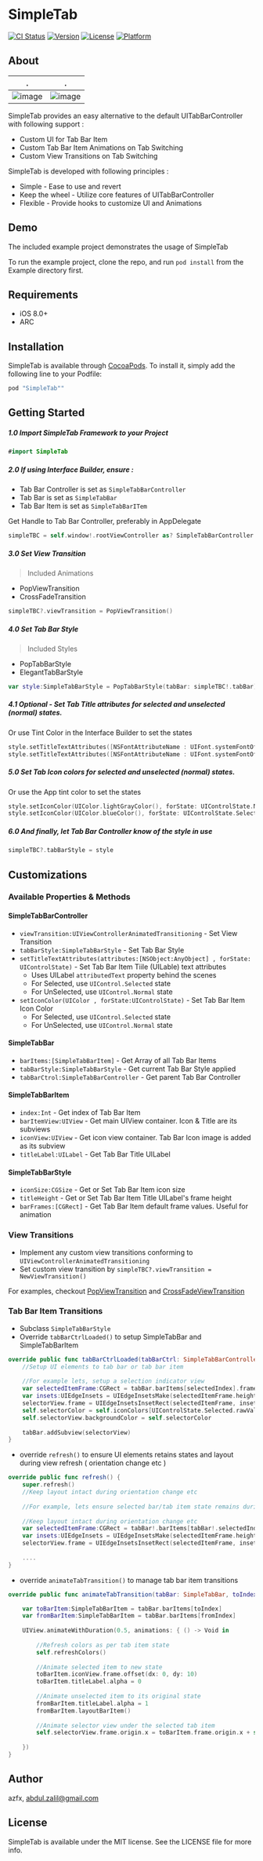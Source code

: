 # SimpleTab

[![CI Status](http://img.shields.io/travis/azfx/SimpleTab.svg?style=flat)](https://travis-ci.org/azfx/SimpleTab)
[![Version](https://img.shields.io/cocoapods/v/SimpleTab.svg?style=flat)](http://cocoapods.org/pods/SimpleTab)
[![License](https://img.shields.io/cocoapods/l/SimpleTab.svg?style=flat)](http://cocoapods.org/pods/SimpleTab)
[![Platform](https://img.shields.io/cocoapods/p/SimpleTab.svg?style=flat)](http://cocoapods.org/pods/SimpleTab)

## About
.                          |.
:-------------------------:|:-------------------------:
![image](./Screenshots/simpletab1.gif) | ![image](./Screenshots/simpletab2.gif)

SimpleTab provides an easy alternative to the default UITabBarController with following support :

* Custom UI for Tab Bar Item
* Custom Tab Bar Item Animations on Tab Switching
* Custom View Transitions on Tab Switching

SimpleTab is developed with following principles :

* Simple - Ease to use and revert 
* Keep the wheel - Utilize core features of UITabBarController
* Flexible - Provide hooks to customize UI and Animations


## Demo

The included example project demonstrates the usage of SimpleTab

To run the example project, clone the repo, and run `pod install` from the Example directory first.

## Requirements

* iOS 8.0+
* ARC

## Installation

SimpleTab is available through [CocoaPods](http://cocoapods.org). To install
it, simply add the following line to your Podfile:

```ruby
pod "SimpleTab""
```

## Getting Started

##### 1.0 Import SimpleTab Framework to your Project   

```swift
#import SimpleTab
```

##### 2.0 If using Interface Builder, ensure : 

* Tab Bar Controller is set as `SimpleTabBarController`
* Tab Bar is set as `SimpleTabBar`
* Tab Bar Item is set as `SimpleTabBarITem`

Get Handle to Tab Bar Controller, preferably in AppDelegate

```swift
simpleTBC = self.window!.rootViewController as? SimpleTabBarController
```

##### 3.0 Set View Transition  
>Included Animations  
>
*  PopViewTransition  
*  CrossFadeTransition  

```swift
simpleTBC?.viewTransition = PopViewTransition()
```        

##### 4.0 Set Tab Bar Style

>Included Styles
>
* PopTabBarStyle
* ElegantTabBarStyle


```swift
var style:SimpleTabBarStyle = PopTabBarStyle(tabBar: simpleTBC!.tabBar)
```

##### 4.1 Optional - Set Tab Title attributes for selected and unselected (normal) states.  
Or use Tint Color in the Interface Builder to set the states

```swift
style.setTitleTextAttributes([NSFontAttributeName : UIFont.systemFontOfSize(14),  NSForegroundColorAttributeName: UIColor.lightGrayColor()], forState: .Normal)
style.setTitleTextAttributes([NSFontAttributeName : UIFont.systemFontOfSize(14),NSForegroundColorAttributeName: colorWithHexString("4CB6BE")], forState: .Selected)
```

##### 5.0 Set Tab Icon colors for selected and unselected (normal) states.  
Or use the App tint color to set the states

```swift
style.setIconColor(UIColor.lightGrayColor(), forState: UIControlState.Normal)
style.setIconColor(UIColor.blueColor(), forState: UIControlState.Selected)
```

##### 6.0 And finally, let Tab Bar Controller know of the style in use

```swift
simpleTBC?.tabBarStyle = style
```

## Customizations

### Available Properties & Methods
#### SimpleTabBarController
* `viewTransition:UIViewControllerAnimatedTransitioning` - Set View Transition
* `tabBarStyle:SimpleTabBarStyle` - Set Tab Bar Style
* `setTitleTextAttributes(attributes:[NSObject:AnyObject] , forState: UIControlState)` - Set Tab Bar Item Tiile (UILable) text attributes
  * Uses UILabel `attributedText` property behind the scenes 
  * For Selected, use `UIControl.Selected` state
  * For UnSelected, use `UIControl.Normal` state
* `setIconColor(UIColor , forState:UIControlState)` - Set Tab Bar Item Icon Color
  * For Selected, use `UIControl.Selected` state
  * For UnSelected, use `UIControl.Normal` state

#### SimpleTabBar
* `barItems:[SimpleTabBarItem]` - Get Array of all Tab Bar Items
* `tabBarStyle:SimpleTabBarStyle` - Get current Tab Bar Style applied
* `tabBarCtrol:SimpleTabBarController` - Get parent Tab Bar Controller

#### SimpleTabBarItem
* `index:Int` - Get index of Tab Bar Item
* `barItemView:UIView` - Get main UIView container. Icon & Title are its subviews
* `iconView:UIView` - Get icon view container. Tab Bar Icon image is added as its subview
* `titleLabel:UILabel` - Get Tab Bar Title UILabel

#### SimpleTabBarStyle
* `iconSize:CGSize` - Get or Set Tab Bar Item icon size
* `titleHeight` - Get or Set Tab Bar Item Title UILabel's frame height
* `barFrames:[CGRect]` - Get Tab Bar Item default frame values. Useful for animation


### View Transitions
* Implement any custom view transitions conforming to `UIViewControllerAnimatedTransitioning`
* Set custom view transition by `simpleTBC?.viewTransition = NewViewTransition()`

For examples, checkout [PopViewTransition](Pod/Classes/ViewTransitions/PopViewTransition.swift) and [CrossFadeViewTransition](Pod/Classes/ViewTransitions/CrossFadeViewTransition.swift)

### Tab Bar Item Transitions

* Subclass `SimpleTabBarStyle` 
* Override `tabBarCtrlLoaded()` to setup SimpleTabBar and SimpleTabBarItem

```swift
override public func tabBarCtrlLoaded(tabBarCtrl: SimpleTabBarController, tabBar: SimpleTabBar, selectedIndex: Int) {
    //Setup UI elements to tab bar or tab bar item
    
    //For example lets, setup a selection indicator view
    var selectedItemFrame:CGRect = tabBar.barItems[selectedIndex].frame
    var insets:UIEdgeInsets = UIEdgeInsetsMake(selectedItemFrame.height - selectorHeight, selectorSideInsets, 0, selectorSideInsets)
    selectorView.frame = UIEdgeInsetsInsetRect(selectedItemFrame, insets)
    self.selectorColor = self.iconColors[UIControlState.Selected.rawValue]
    self.selectorView.backgroundColor = self.selectorColor
    
    tabBar.addSubview(selectorView)
}

```

* override `refresh()` to ensure UI elements retains states and layout during view refresh ( orientation change etc )

```swift
override public func refresh() {
    super.refresh()
    //Keep layout intact during orientation change etc
    
    //For example, lets ensure selected bar/tab item state remains during refresh
    
    //Keep layout intact during orientation change etc
    var selectedItemFrame:CGRect = tabBar!.barItems[tabBar!.selectedIndex].frame
    var insets:UIEdgeInsets = UIEdgeInsetsMake(selectedItemFrame.height - selectorHeight, selectorSideInsets, 0, selectorSideInsets)
    selectorView.frame = UIEdgeInsetsInsetRect(selectedItemFrame, insets)
    
    ....
}
```

* override `animateTabTransition()` to manage tab bar item transitions

```swift
override public func animateTabTransition(tabBar: SimpleTabBar, toIndex: Int,fromIndex: Int) {

    var toBarItem:SimpleTabBarItem = tabBar.barItems[toIndex]
    var fromBarItem:SimpleTabBarItem = tabBar.barItems[fromIndex]
    
    UIView.animateWithDuration(0.5, animations: { () -> Void in
    
        //Refresh colors as per tab item state
        self.refreshColors()
        
        //Animate selected item to new state
        toBarItem.iconView.frame.offset(dx: 0, dy: 10)
        toBarItem.titleLabel.alpha = 0
        
        //Animate unselected item to its original state
        fromBarItem.titleLabel.alpha = 1
        fromBarItem.layoutBarItem()
        
        //Animate selector view under the selected tab item
        self.selectorView.frame.origin.x = toBarItem.frame.origin.x + self.selectorSideInsets
    
    })
}
```


## Author

azfx, abdul.zalil@gmail.com

## License

SimpleTab is available under the MIT license. See the LICENSE file for more info.
